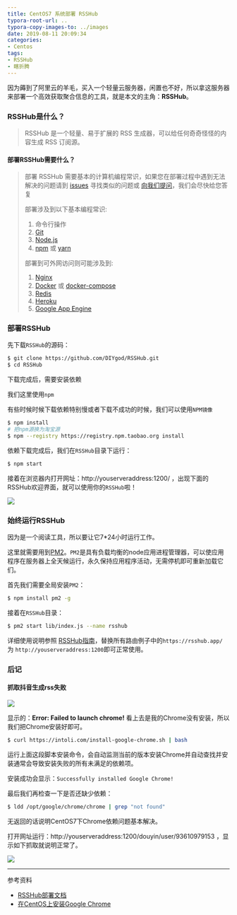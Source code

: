 ```yaml
---
title: CentOS7 系统部署 RSSHub
typora-root-url: ..
typora-copy-images-to: ../images
date: 2019-08-11 20:09:34
categories:
- Centos
tags: 
- RSSHub
- 瞎折腾
---
```


因为薅到了阿里云的羊毛，买入一个轻量云服务器，闲置也不好，所以拿这服务器来部署一个高效获取聚合信息的工具，就是本文的主角：**RSSHub**。

<!-- more -->

### RSSHub是什么？

> RSSHub 是一个轻量、易于扩展的 RSS 生成器，可以给任何奇奇怪怪的内容生成 RSS 订阅源。

#### 部署RSSHub需要什么？

> 部署 RSSHub 需要基本的计算机编程常识，如果您在部署过程中遇到无法解决的问题请到 [issues](https://github.com/DIYgod/RSSHub/issues) 寻找类似的问题或 [向我们提问](https://github.com/DIYgod/RSSHub/issues/new/choose)，我们会尽快给您答复
>
> 部署涉及到以下基本编程常识:
>
> 1. 命令行操作
> 2. [Git](https://git-scm.com/)
> 3. [Node.js](https://nodejs.org/)
> 4. [npm](https://www.npmjs.com/get-npm) 或 [yarn](https://yarnpkg.com/zh-Hans/docs/install)
>
> 部署到可外网访问则可能涉及到:
>
> 1. [Nginx](https://www.nginx.com/resources/wiki/start/topics/tutorials/install/)
> 2. [Docker](https://www.docker.com/get-started) 或 [docker-compose](https://docs.docker.com/compose/install/)
> 3. [Redis](https://redis.io/download)
> 4. [Heroku](https://devcenter.heroku.com/articles/getting-started-with-nodejs)
> 5. [Google App Engine](https://cloud.google.com/appengine/)

### 部署RSSHub

先下载`RSSHub`的源码：

```bash
$ git clone https://github.com/DIYgod/RSSHub.git
$ cd RSSHub
```

下载完成后，需要安装依赖

我们这里使用`npm`

有些时候时候下载依赖特别慢或者下载不成功的时候，我们可以使用`NPM镜像`

```bash
$ npm install
# 把npm源换为淘宝源
$ npm --registry https://registry.npm.taobao.org install
```

依赖下载完成后，我们在`RSSHub`目录下运行：

```bash
$ npm start
```

接着在浏览器内打开网址：http://youserveraddress:1200/ ，出现下面的RSSHub欢迎界面，就可以使用你的`RSSHub`啦！

![](https://i.loli.net/2019/08/18/uNBFr6fWLxIVba4.png)

### 始终运行RSSHub

因为是一个阅读工具，所以要让它7*24小时运行工作。

这里就需要用到[PM2](https://pm2.io/ "PM2")。`PM2`是具有负载均衡的node应用进程管理器，可以使应用程序在服务器上全天候运行，永久保持应用程序活动，无需停机即可重新加载它们。

首先我们需要全局安装`PM2`：

```bash
$ npm install pm2 -g
```

接着在`RSSHub`目录：

```bash
$ pm2 start lib/index.js --name rsshub
```

详细使用说明参照 [RSSHub指南](https://docs.rsshub.app/)，替换所有路由例子中的`https://rsshub.app/` 为 `http://youserveraddress:1200`即可正常使用。

### 后记

#### 抓取抖音生成rss失败
![](https://i.loli.net/2019/08/18/owFmgyZUKPxNve9.png)

显示的：**Error: Failed to launch chrome!** 看上去是我的Chrome没有安装，所以我们把Chrome安装好即可。

```bash
$ curl https://intoli.com/install-google-chrome.sh | bash
```

运行上面这段脚本安装命令，会自动监测当前的版本安装Chrome并自动查找并安装通常会导致安装失败的所有未满足的依赖项。

安装成功会显示：`Successfully installed Google Chrome!`

最后我们再检查一下是否还缺少依赖：

```bash
$ ldd /opt/google/chrome/chrome | grep "not found"
```

无返回的话说明CentOS7下Chrome依赖问题基本解决。

打开网址运行：http://youserveraddress:1200/douyin/user/93610979153 ，显示如下抓取就说明正常了。

![](https://i.loli.net/2019/08/18/McVfG5EUCJuayAw.png)

------

参考资料

- [RSSHub部署文档](https://docs.rsshub.app/install/ "部署 | RSSHub")
- [在CentOS上安装Google Chrome](https://intoli.com/blog/installing-google-chrome-on-centos/) 


